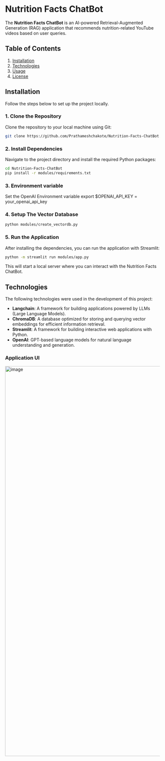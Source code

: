 


# Nutrition Facts ChatBot

The **Nutrition Facts ChatBot** is an AI-powered Retrieval-Augmented Generation (RAG) application that recommends nutrition-related YouTube videos based on user queries. 
## Table of Contents

1. [Installation](#installation)
2. [Technologies](#technologies)
3. [Usage](#usage)
4. [License](#license)

## Installation

Follow the steps below to set up the project locally.

### 1. Clone the Repository

Clone the repository to your local machine using Git:

```bash
git clone https://github.com/Prathameshchakote/Nutrition-Facts-ChatBot.git
```

### 2. Install Dependencies

Navigate to the project directory and install the required Python packages:

```bash
cd Nutrition-Facts-ChatBot
pip install -r modules/requirements.txt
```
### 3. Environment variable

Set the OpenAI Environment variable
export $OPENAI_API_KEY = your_openai_api_key

### 4. Setup The Vector Database

```bash
python modules/create_vectordb.py
```


### 5. Run the Application

After installing the dependencies, you can run the application with Streamlit:

```bash
python -m streamlit run modules/app.py
```

This will start a local server where you can interact with the Nutrition Facts ChatBot.

## Technologies

The following technologies were used in the development of this project:

- **Langchain**: A framework for building applications powered by LLMs (Large Language Models).
- **ChromaDB**: A database optimized for storing and querying vector embeddings for efficient information retrieval.
- **Streamlit**: A framework for building interactive web applications with Python.
- **OpenAI**: GPT-based language models for natural language understanding and generation.


### Application UI

  <img width="1267" alt="image" src="https://github.com/user-attachments/assets/fc19c522-fd82-4111-8fb8-415533b0de6d">


